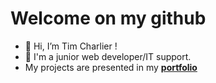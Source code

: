 
# Welcome on my github

- 👋 Hi, I’m Tim Charlier !
- 👀 I'm a junior web developer/IT support.
- My projects are presented in my [**portfolio**](https://main--portfolio-tim.netlify.app/)

